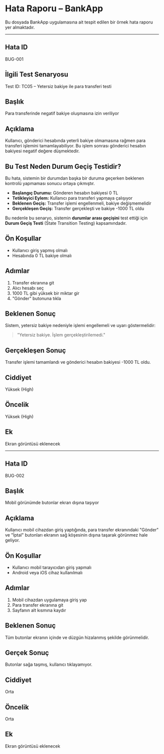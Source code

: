 # Hata Raporu – BankApp

Bu dosyada BankApp uygulamasına ait tespit edilen bir örnek hata raporu yer almaktadır.

---

## Hata ID  
BUG-001
## İlgili Test Senaryosu
Test ID: TC05 – Yetersiz bakiye ile para transferi testi


## Başlık  
Para transferinde negatif bakiye oluşmasına izin veriliyor

## Açıklama  
Kullanıcı, gönderici hesabında yeterli bakiye olmamasına rağmen para transferi işlemini tamamlayabiliyor. Bu işlem sonrası gönderici hesabın bakiyesi negatif değere düşmektedir.

## Bu Test Neden Durum Geçiş Testidir?

Bu hata, sistemin bir durumdan başka bir duruma geçerken beklenen kontrolü yapmaması sonucu ortaya çıkmıştır.

- **Başlangıç Durumu:** Gönderen hesabın bakiyesi 0 TL  
- **Tetikleyici Eylem:** Kullanıcı para transferi yapmaya çalışıyor  
- **Beklenen Geçiş:** Transfer işlemi engellenmeli, bakiye değişmemelidir  
- **Gerçekleşen Geçiş:** Transfer gerçekleşti ve bakiye -1000 TL oldu

Bu nedenle bu senaryo, sistemin **durumlar arası geçişini** test ettiği için **Durum Geçiş Testi** (State Transition Testing) kapsamındadır.


## Ön Koşullar  
- Kullanıcı giriş yapmış olmalı  
- Hesabında 0 TL bakiye olmalı

## Adımlar  
1. Transfer ekranına git  
2. Alıcı hesabı seç  
3. 1000 TL gibi yüksek bir miktar gir  
4. "Gönder" butonuna tıkla

## Beklenen Sonuç  
Sistem, yetersiz bakiye nedeniyle işlemi engellemeli ve uyarı göstermelidir:  
> "Yetersiz bakiye. İşlem gerçekleştirilemedi."

## Gerçekleşen Sonuç  
Transfer işlemi tamamlandı ve gönderici hesabın bakiyesi -1000 TL oldu.

## Ciddiyet  
Yüksek (High)

## Öncelik  
Yüksek (High)

## Ek  
Ekran görüntüsü eklenecek

---

## Hata ID  
BUG-002

## Başlık  
Mobil görünümde butonlar ekran dışına taşıyor

## Açıklama  
Kullanıcı mobil cihazdan giriş yaptığında, para transfer ekranındaki "Gönder" ve "İptal" butonları ekranın sağ köşesinin dışına taşarak görünmez hale geliyor.

## Ön Koşullar  
- Kullanıcı mobil tarayıcıdan giriş yapmalı  
- Android veya iOS cihaz kullanılmalı

## Adımlar  
1. Mobil cihazdan uygulamaya giriş yap  
2. Para transfer ekranına git  
3. Sayfanın alt kısmına kaydır

## Beklenen Sonuç  
Tüm butonlar ekranın içinde ve düzgün hizalanmış şekilde görünmelidir.

## Gerçek Sonuç  
Butonlar sağa taşmış, kullanıcı tıklayamıyor.

## Ciddiyet  
Orta

## Öncelik  
Orta

## Ek  
Ekran görüntüsü eklenecek

